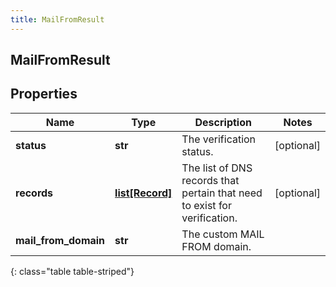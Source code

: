 ```yaml
---
title: MailFromResult
---
```

## MailFromResult

## Properties

|Name | Type | Description | Notes|
|------------ | ------------- | ------------- | -------------|
| **status** | **str** | The verification status. | [optional] |
| **records** | [**list[Record]**](Record.html) | The list of DNS records that pertain that need to exist for verification. | [optional] |
| **mail_from_domain** | **str** | The custom MAIL FROM domain. | |
{: class="table table-striped"}


